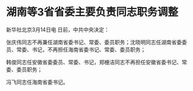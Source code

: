 # 湖南等3省省委主要负责同志职务调整

新华社北京3月14日电 日前，中共中央决定：

张庆伟同志不再兼任湖南省委书记、常委、委员职务；沈晓明同志任湖南省委委员、常委、书记，不再担任海南省委书记、常委、委员职务；

韩俊同志任安徽省委委员、常委、书记，郑栅洁同志不再担任安徽省委书记、常委、委员职务；

冯飞同志任海南省委书记。

